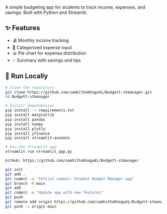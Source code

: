 A simple budgeting app for students to track income, expenses, and savings. Built with Python and Streamlit.

## ✨ Features
- 💰 Monthly income tracking
- 🧾 Categorized expense input
- 📊 Pie chart for expense distribution
- 💡 Summary with savings and tips

## 🚀 Run Locally

```bash
# Clone the repository
git clone https://github.com/samhithabhogadi/Budgett-stmanager.git
cd Budgett-stmanager

# Install dependencies
pip install -r requirements.txt
pip install matplotlib
pip install pandas
pip install numpy
pip install plotly
pip install yfinance
pip install streamlit-animate

# Run the Streamlit app
streamlit run streamlit_app.py

GitHub: https://github.com/samhithabhogadi/Budgett-stmanager

git init
git add .
git commit -m "Initial commit: Student Budget Manager app"
git branch -M main
git add .
git commit -m "Update app with new features"
git push
git remote add origin https://github.com/samhithabhogadi/Budgett-stmanager.git
git push -u origin main
